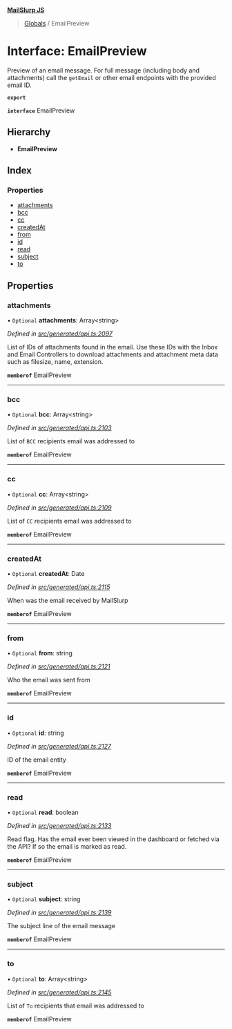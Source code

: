 **[MailSlurp JS](../README.md)**

> [Globals](../README.md) / EmailPreview

# Interface: EmailPreview

Preview of an email message. For full message (including body and attachments) call the `getEmail` or other email endpoints with the provided email ID.

**`export`** 

**`interface`** EmailPreview

## Hierarchy

* **EmailPreview**

## Index

### Properties

* [attachments](emailpreview.md#attachments)
* [bcc](emailpreview.md#bcc)
* [cc](emailpreview.md#cc)
* [createdAt](emailpreview.md#createdat)
* [from](emailpreview.md#from)
* [id](emailpreview.md#id)
* [read](emailpreview.md#read)
* [subject](emailpreview.md#subject)
* [to](emailpreview.md#to)

## Properties

### attachments

• `Optional` **attachments**: Array\<string>

*Defined in [src/generated/api.ts:2097](https://github.com/mailslurp/mailslurp-client/blob/c5e5f20/src/generated/api.ts#L2097)*

List of IDs of attachments found in the email. Use these IDs with the Inbox and Email Controllers to download attachments and attachment meta data such as filesize, name, extension.

**`memberof`** EmailPreview

___

### bcc

• `Optional` **bcc**: Array\<string>

*Defined in [src/generated/api.ts:2103](https://github.com/mailslurp/mailslurp-client/blob/c5e5f20/src/generated/api.ts#L2103)*

List of `BCC` recipients email was addressed to

**`memberof`** EmailPreview

___

### cc

• `Optional` **cc**: Array\<string>

*Defined in [src/generated/api.ts:2109](https://github.com/mailslurp/mailslurp-client/blob/c5e5f20/src/generated/api.ts#L2109)*

List of `CC` recipients email was addressed to

**`memberof`** EmailPreview

___

### createdAt

• `Optional` **createdAt**: Date

*Defined in [src/generated/api.ts:2115](https://github.com/mailslurp/mailslurp-client/blob/c5e5f20/src/generated/api.ts#L2115)*

When was the email received by MailSlurp

**`memberof`** EmailPreview

___

### from

• `Optional` **from**: string

*Defined in [src/generated/api.ts:2121](https://github.com/mailslurp/mailslurp-client/blob/c5e5f20/src/generated/api.ts#L2121)*

Who the email was sent from

**`memberof`** EmailPreview

___

### id

• `Optional` **id**: string

*Defined in [src/generated/api.ts:2127](https://github.com/mailslurp/mailslurp-client/blob/c5e5f20/src/generated/api.ts#L2127)*

ID of the email entity

**`memberof`** EmailPreview

___

### read

• `Optional` **read**: boolean

*Defined in [src/generated/api.ts:2133](https://github.com/mailslurp/mailslurp-client/blob/c5e5f20/src/generated/api.ts#L2133)*

Read flag. Has the email ever been viewed in the dashboard or fetched via the API? If so the email is marked as read.

**`memberof`** EmailPreview

___

### subject

• `Optional` **subject**: string

*Defined in [src/generated/api.ts:2139](https://github.com/mailslurp/mailslurp-client/blob/c5e5f20/src/generated/api.ts#L2139)*

The subject line of the email message

**`memberof`** EmailPreview

___

### to

• `Optional` **to**: Array\<string>

*Defined in [src/generated/api.ts:2145](https://github.com/mailslurp/mailslurp-client/blob/c5e5f20/src/generated/api.ts#L2145)*

List of `To` recipients that email was addressed to

**`memberof`** EmailPreview
